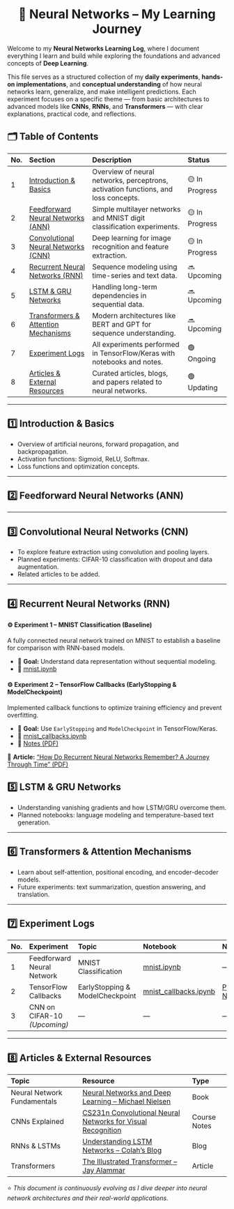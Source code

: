 <div align="center">
  
# 🧠 Neural Networks – My Learning Journey

</div>

Welcome to my **Neural Networks Learning Log**, where I document everything I learn and build while exploring the foundations and advanced concepts of **Deep Learning**.  

This file serves as a structured collection of my **daily experiments**, **hands-on implementations**, and **conceptual understanding** of how neural networks learn, generalize, and make intelligent predictions. Each experiment focuses on a specific theme — from basic architectures to advanced models like **CNNs**, **RNNs**, and **Transformers** — with clear explanations, practical code, and reflections.



## 🗂️ Table of Contents

| No. | Section | Description | Status |
|:----|:--------|:-------------|:--------|
| 1 | [Introduction & Basics](#1--introduction--basics) | Overview of neural networks, perceptrons, activation functions, and loss concepts. | 🟡 In Progress |
| 2 | [Feedforward Neural Networks (ANN)](#2--feedforward-neural-networks-ann) | Simple multilayer networks and MNIST digit classification experiments. | 🟡 In Progress|
| 3 | [Convolutional Neural Networks (CNN)](#3--convolutional-neural-networks-cnn) | Deep learning for image recognition and feature extraction. | 🟡 In Progress |
| 4 | [Recurrent Neural Networks (RNN)](#4--recurrent-neural-networks-rnn) | Sequence modeling using time-series and text data. | 🔜 Upcoming |
| 5 | [LSTM & GRU Networks](#5--lstm--gru-networks) | Handling long-term dependencies in sequential data. | 🔜 Upcoming |
| 6 | [Transformers & Attention Mechanisms](#6--transformers--attention-mechanisms) | Modern architectures like BERT and GPT for sequence understanding. | 🔜 Upcoming |
| 7 | [Experiment Logs](#7--experiment-logs) | All experiments performed in TensorFlow/Keras with notebooks and notes. | 🟢 Ongoing |
| 8 | [Articles & External Resources](#8--articles--external-resources) | Curated articles, blogs, and papers related to neural networks. | 🟢 Updating |

---

## 1️⃣ Introduction & Basics
- Overview of artificial neurons, forward propagation, and backpropagation.
- Activation functions: Sigmoid, ReLU, Softmax.
- Loss functions and optimization concepts.

---

## 2️⃣ Feedforward Neural Networks (ANN)


---

## 3️⃣ Convolutional Neural Networks (CNN)
- To explore feature extraction using convolution and pooling layers.
- Planned experiments: CIFAR-10 classification with dropout and data augmentation.
- Related articles to be added.

---


## 4️⃣ Recurrent Neural Networks (RNN)
#### ⚙️ **Experiment 1 – MNIST Classification (Baseline)**  
A fully connected neural network trained on MNIST to establish a baseline for comparison with RNN-based models.  
- 🎯 **Goal:** Understand data representation without sequential modeling.  
- 📓 [mnist.ipynb](mnist.ipynb)


#### ⚙️ **Experiment 2 – TensorFlow Callbacks (EarlyStopping & ModelCheckpoint)**  
Implemented callback functions to optimize training efficiency and prevent overfitting.  
- 🎯 **Goal:** Use `EarlyStopping` and `ModelCheckpoint` in TensorFlow/Keras.  
- 📓 [mnist_callbacks.ipynb](Experiments/mnist_callbacks.ipynb)  
- 📘 [Notes (PDF)](TensorFlow_Callbacks.pdf.pdf)

📄 **Article:** [“How Do Recurrent Neural Networks Remember? A Journey Through Time” (PDF)](Docs/How_Do_RNNs_Remember.pdf)

## 5️⃣ LSTM & GRU Networks
- Understanding vanishing gradients and how LSTM/GRU overcome them.
- Planned notebooks: language modeling and temperature-based text generation.

---

## 6️⃣ Transformers & Attention Mechanisms
- Learn about self-attention, positional encoding, and encoder-decoder models.
- Future experiments: text summarization, question answering, and translation.

---

## 7️⃣ Experiment Logs
| No. | Experiment | Topic | Notebook | Notes |
|:----|:------------|:------|:----------|:------|
| 1 | Feedforward Neural Network | MNIST Classification | [mnist.ipynb](Notebooks/mnist.ipynb) | — |
| 2 | TensorFlow Callbacks | EarlyStopping & ModelCheckpoint | [mnist_callbacks.ipynb](Notebooks/mnist_callbacks.ipynb) | [PDF Notes](Docs/TensorFlow_Callbacks.pdf) |
| 3 | CNN on CIFAR-10 *(Upcoming)* | — | — | — |

---

## 8️⃣ Articles & External Resources
| Topic | Resource | Type |
|:------|:----------|:------|
| Neural Network Fundamentals | [Neural Networks and Deep Learning – Michael Nielsen](http://neuralnetworksanddeeplearning.com/) | Book |
| CNNs Explained | [CS231n Convolutional Neural Networks for Visual Recognition](https://cs231n.github.io/convolutional-networks/) | Course Notes |
| RNNs & LSTMs | [Understanding LSTM Networks – Colah’s Blog](https://colah.github.io/posts/2015-08-Understanding-LSTMs/) | Blog |
| Transformers | [The Illustrated Transformer – Jay Alammar](https://jalammar.github.io/illustrated-transformer/) | Article |


⭐ *This document is continuously evolving as I dive deeper into neural network architectures and their real-world applications.*
